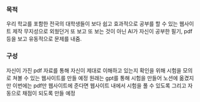 ### 목적
우리 학교를 포함한 전국의 대학생들이 보다 쉽고 효과적으로 공부를 할 수 있는 웹사이트 제작
무지성으로 외웠던거 또 보고 또 보는 것이 아닌 AI가 자신이 공부한 필기, pdf 등을 보고 유동적으로 문제를 내줌.


### 구성
자신이 가진 pdf 자료를 통해 자신이 제대로 이해하고 있는지 확인을 위해 시험을 모의로 쳐볼 수 있는 웹사이트를 만들 예정
원래는 gpt를 통해 시험을 만들어 노션에 옮겼지만 이번에는 pdf만 웹사이트에 준다면 웹사이트 내에서 시험을 풀 수 있도록 그리고 자동으로 채점이 되도록 만들 예정